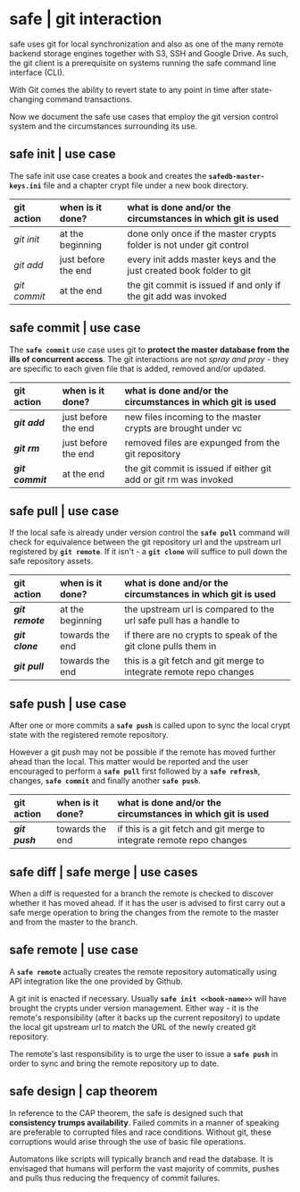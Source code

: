 
# safe | git interaction

safe uses git for local synchronization and also as one of the many remote backend storage engines together with S3, SSH and Google Drive. As such, the git client is a prerequisite on systems running the safe command line interface (CLI).

With Git comes the ability to revert state to any point in time after state-changing command transactions.

Now we document the safe use cases that employ the git version control system and the circumstances surrounding its use.


## safe init | use case

The safe init use case creates a book and creates the **`safedb-master-keys.ini`** file and a chapter crypt file under a new book directory.

| **git action** | **when is it done?** | **what is done and/or the circumstances in which git is used**      |
|:-------------- |:-------------------- |:------------------------------------------------------------------- |
| _git init_     | at the beginning     | done only once if the master crypts folder is not under git control |
| _git add_      | just before the end  | every init adds master keys and the just created book folder to git |
| _git commit_   | at the end           | the git commit is issued if and only if the git add was invoked     |


## safe commit | use case

The **`safe commit`** use case uses git to **protect the master database from the ills of concurrent access**. The git interactions are not _spray and pray_ - they are specific to each given file that is added, removed and/or updated.

| **git action**   | **when is it done?** | **what is done and/or the circumstances in which git is used**      |
|:---------------- |:-------------------- |:------------------------------------------------------------------- |
| **_git add_**    | just before the end  | new files incoming to the master crypts are brought under vc        |
| **_git rm_**     | just before the end  | removed files are expunged from the git repository                  |
| **_git commit_** | at the end           | the git commit is issued if either git add or git rm was invoked    |


## safe pull | use case

If the local safe is already under version control the **`safe pull`** command will check for equivalence between the git repository url and the upstream url registered  by **`git remote`**. If it isn't - a **`git clone`** will suffice to pull down the safe repository assets.

| **git action**   | **when is it done?** | **what is done and/or the circumstances in which git is used**      |
|:---------------- |:-------------------- |:------------------------------------------------------------------- |
| **_git remote_** | at the beginning     | the upstream url is compared to the url safe pull has a handle to   |
| **_git clone_**  | towards the end      | if there are no crypts to speak of the git clone pulls them in      |
| **_git pull_**   | towards the end      | this is a git fetch and git merge to integrate remote repo changes  |


## safe push | use case

After one or more commits a **`safe push`** is called upon to sync the local crypt state with the registered remote repository.

However a git push may not be possible if the remote has moved further ahead than the local. This matter would be reported and the user encouraged to perform a **`safe pull`** first followed by a **`safe refresh`**, changes, **`safe commit`** and finally another **`safe push`**.

| **git action**   | **when is it done?** | **what is done and/or the circumstances in which git is used**      |
|:---------------- |:-------------------- |:------------------------------------------------------------------- |
| **_git push_**   | towards the end      | if this is a git fetch and git merge to integrate remote repo changes  |

## safe diff | safe merge | use cases

When a diff is requested for a branch the remote is checked to discover whether it has moved ahead. If it has the user is advised to first carry out a safe merge operation to bring the changes from the remote to the master and from the master to the branch.

## safe remote | use case

A **`safe remote`** actually creates the remote repository automatically using API integration like the one provided by Github.

A git init is enacted if necessary. Usually **`safe init <<book-name>>`** will have brought the crypts under version management. Either way - it is the remote's responsibility (after it backs up the current repository) to update the local git upstream url to match the URL of the newly created git repository.

The remote's last responsibility is to urge the user to issue a **`safe push`** in order to sync and bring the remote repository up to date.


## safe design | cap theorem

In reference to the CAP theorem, the safe is designed such that **consistency trumps availability**. Failed commits in a manner of speaking are preferable to corrupted files and race conditions. Without git, these corruptions would arise through the use of basic file operations.

 Automatons like scripts will typically branch and read the database. It is envisaged that humans will perform the vast majority of commits, pushes and pulls thus reducing the frequency of commit failures.
